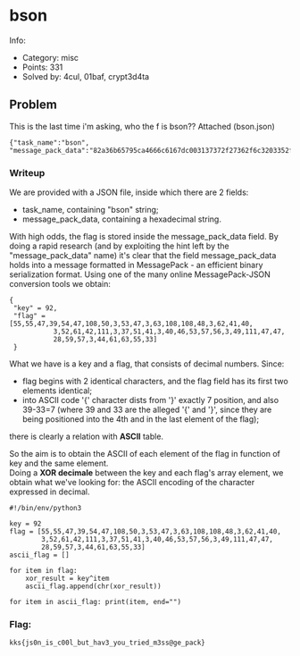 # bson

Info:
- Category: misc
- Points: 331
- Solved by: 4cul, 01baf, crypt3d4ta

## Problem

This is the last time i'm asking, who the f is bson??
Attached (bson.json)

```
{"task_name":"bson",  "message_pack_data":"82a36b65795ca4666c6167dc003137372f27362f6c3203352f033f6c6c30033e292803343d2a6f0325332903282e35393803316f2f2f1c3b39032c3d3f3721"}
```

### Writeup

We are provided with a JSON file, inside which there are 2 fields:
- task_name, containing "bson" string;
- message_pack_data, containing a hexadecimal string.


With high odds, the flag is stored inside the message_pack_data field.
By doing a rapid research (and by exploiting the hint left by the "message_pack_data" name) it's clear that the field message_pack_data holds into a message formatted in MessagePack - an efficient binary serialization format. 
Using one of the many online MessagePack-JSON conversion tools we obtain:

```
{
 "key" = 92,
 "flag" = [55,55,47,39,54,47,108,50,3,53,47,3,63,108,108,48,3,62,41,40,
           3,52,61,42,111,3,37,51,41,3,40,46,53,57,56,3,49,111,47,47,
           28,59,57,3,44,61,63,55,33]
 }
 ```
        
What we have is a key and a flag, that consists of decimal numbers. Since:
- flag begins with 2 identical characters, and the flag field has its first two elements identical;
- into ASCII code '{' character dists from '}' exactly 7 position, and also 39-33=7 (where 39 and 33 are the alleged '{' and '}', since they are being positioned into the 4th and in the last element of the flag);<br>

there is clearly a relation with **ASCII** table.


So the aim is to obtain the ASCII of each element of the flag in function of key and the same element. <br>
Doing a **XOR decimale** between the key and each flag's array element, we obtain what we've looking for: the ASCII encoding of the character expressed in decimal.

```
#!/bin/env/python3

key = 92
flag = [55,55,47,39,54,47,108,50,3,53,47,3,63,108,108,48,3,62,41,40,
        3,52,61,42,111,3,37,51,41,3,40,46,53,57,56,3,49,111,47,47,
        28,59,57,3,44,61,63,55,33]
ascii_flag = []

for item in flag:
    xor_result = key^item
    ascii_flag.append(chr(xor_result))

for item in ascii_flag: print(item, end="")
```
      
### Flag: 
```
kks{js0n_is_c00l_but_hav3_you_tried_m3ss@ge_pack}
```
